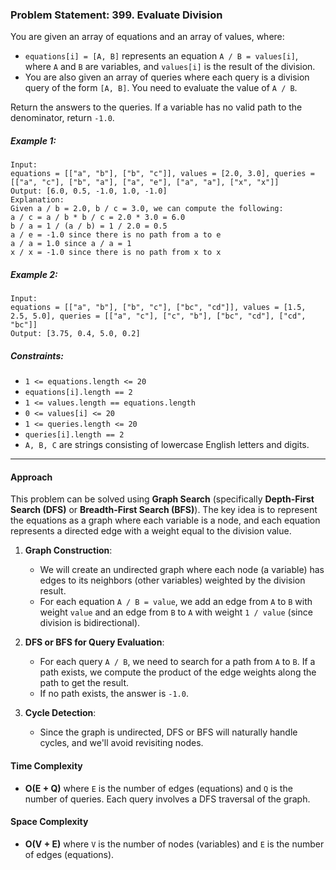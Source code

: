 ### Problem Statement: 399. Evaluate Division

You are given an array of equations and an array of values, where:
- `equations[i] = [A, B]` represents an equation `A / B = values[i]`, where `A` and `B` are variables, and `values[i]` is the result of the division.
- You are also given an array of queries where each query is a division query of the form `[A, B]`. You need to evaluate the value of `A / B`.

Return the answers to the queries. If a variable has no valid path to the denominator, return `-1.0`.

##### Example 1:

```plaintext
Input:
equations = [["a", "b"], ["b", "c"]], values = [2.0, 3.0], queries = [["a", "c"], ["b", "a"], ["a", "e"], ["a", "a"], ["x", "x"]]
Output: [6.0, 0.5, -1.0, 1.0, -1.0]
Explanation:
Given a / b = 2.0, b / c = 3.0, we can compute the following:
a / c = a / b * b / c = 2.0 * 3.0 = 6.0
b / a = 1 / (a / b) = 1 / 2.0 = 0.5
a / e = -1.0 since there is no path from a to e
a / a = 1.0 since a / a = 1
x / x = -1.0 since there is no path from x to x
```

##### Example 2:

```plaintext
Input:
equations = [["a", "b"], ["b", "c"], ["bc", "cd"]], values = [1.5, 2.5, 5.0], queries = [["a", "c"], ["c", "b"], ["bc", "cd"], ["cd", "bc"]]
Output: [3.75, 0.4, 5.0, 0.2]
```

##### Constraints:
- `1 <= equations.length <= 20`
- `equations[i].length == 2`
- `1 <= values.length == equations.length`
- `0 <= values[i] <= 20`
- `1 <= queries.length <= 20`
- `queries[i].length == 2`
- `A, B, C` are strings consisting of lowercase English letters and digits.

---

#### Approach

This problem can be solved using **Graph Search** (specifically **Depth-First Search (DFS)** or **Breadth-First Search (BFS)**). The key idea is to represent the equations as a graph where each variable is a node, and each equation represents a directed edge with a weight equal to the division value.

1. **Graph Construction**:
   - We will create an undirected graph where each node (a variable) has edges to its neighbors (other variables) weighted by the division result.
   - For each equation `A / B = value`, we add an edge from `A` to `B` with weight `value` and an edge from `B` to `A` with weight `1 / value` (since division is bidirectional).

2. **DFS or BFS for Query Evaluation**:
   - For each query `A / B`, we need to search for a path from `A` to `B`. If a path exists, we compute the product of the edge weights along the path to get the result.
   - If no path exists, the answer is `-1.0`.

3. **Cycle Detection**:
   - Since the graph is undirected, DFS or BFS will naturally handle cycles, and we'll avoid revisiting nodes.

#### Time Complexity

- **O(E + Q)** where `E` is the number of edges (equations) and `Q` is the number of queries. Each query involves a DFS traversal of the graph.

#### Space Complexity

- **O(V + E)** where `V` is the number of nodes (variables) and `E` is the number of edges (equations).

